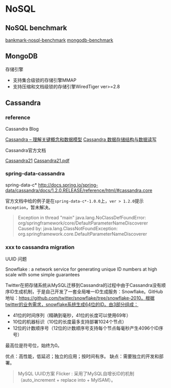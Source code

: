 # NoSQL


## NoSQL benchmark

[bankmark-nosql-benchmark](http://www.bankmark.de/wp-content/uploads/2014/12/bankmark-20141201-WP-NoSQLBenchmark.pdf)
[mongodb-benchmark](http://www.mongodb.com/blog/post/high-performance-benchmarking-mongodb-and-nosql-systems)

## MongoDB

存储引擎

* 支持集合级锁的存储引擎MMAP
* 支持压缩和文档级锁的存储引擎WiredTiger   ver>=2.8


## Cassandra

### reference

Cassandra Blog

[Cassandra – 理解关键概念和数据模型](http://my.oschina.net/silentriver/blog/182678)
[Cassandra 数据存储结构与数据读写](http://www.oschina.net/question/12_11855)

Cassandra官方文档

[Cassandra21](http://docs.datastax.com/en/cassandra/2.1/cassandra/gettingStartedCassandraIntro.html)
[Cassandra21.pdf](http://docs.datastax.com/en/cassandra/2.1/pdf/cassandra21.pdf)

### spring-data-cassandra

spring-data-c*  http://docs.spring.io/spring-data/cassandra/docs/1.2.0.RELEASE/reference/html/#cassandra.core

官方文档中给的例子是在`spring-data-c*-1.0.0`上，`ver > 1.2.0`提示`Exception`，暂未解决。

> Exception in thread "main" java.lang.NoClassDefFoundError: org/springframework/core/DefaultParameterNameDiscoverer  
> Caused by: java.lang.ClassNotFoundException: org.springframework.core.DefaultParameterNameDiscoverer


### xxx to cassandra migration

UUID 问题

Snowflake : a network service for generating unique ID numbers at high scale with some simple guarantees

Twitter在把存储系统从MySQL迁移到Cassandra的过程中由于Cassandra没有顺序ID生成机制，于是自己开发了一套全局唯一ID生成服务：Snowflake。GitHub地址：https://github.com/twitter/snowflake/tree/snowflake-2010。根据twitter的业务需求，snowflake系统生成64位的ID。由3部分组成：

 - 41位的时间序列（精确到毫秒，41位的长度可以使用69年）
 - 10位的机器标识（10位的长度最多支持部署1024个节点）
 - 12位的计数顺序号（12位的计数顺序号支持每个节点每毫秒产生4096个ID序号）

 最高位是符号位，始终为0。

 优点：高性能，低延迟；独立的应用；按时间有序。
 缺点：需要独立的开发和部署。

> MySQL UUID方案 Flicker : 采用了MySQL自增长ID的机制（auto_increment + replace into + MyISAM）。

